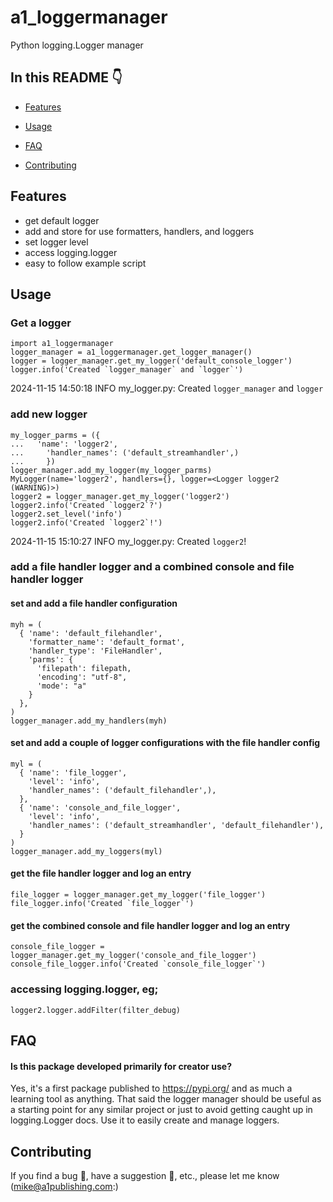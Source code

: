 # a1_loggermanager

Python logging.Logger manager

## In this README :point_down:

- [Features](#features)
- [Usage](#usage)
  
  
- [FAQ](#faq)
- [Contributing](#contributing)

## Features

- get default logger
- add and store for use formatters, handlers, and loggers
- set logger level
- access logging.logger
- easy to follow example script

## Usage

### Get a logger
```
import a1_loggermanager
logger_manager = a1_loggermanager.get_logger_manager()
logger = logger_manager.get_my_logger('default_console_logger')
logger.info('Created `logger_manager` and `logger`')
```
2024-11-15 14:50:18 INFO my_logger.py: Created `logger_manager` and `logger`

### add new logger
```
my_logger_parms = ({
...   'name': 'logger2',
...     'handler_names': ('default_streamhandler',)
...     })
logger_manager.add_my_logger(my_logger_parms)
MyLogger(name='logger2', handlers={}, logger=<Logger logger2 (WARNING)>)
logger2 = logger_manager.get_my_logger('logger2')
logger2.info('Created `logger2`?')
logger2.set_level('info')
logger2.info('Created `logger2`!')
```
2024-11-15 15:10:27 INFO my_logger.py: Created `logger2`!

### add a file handler logger and a combined console and file handler logger
#### set and add a file handler configuration
```
myh = (
  { 'name': 'default_filehandler',
    'formatter_name': 'default_format',
    'handler_type': 'FileHandler',
    'parms': {
      'filepath': filepath,
      'encoding': "utf-8",
      'mode': "a"
    }
  },
)
logger_manager.add_my_handlers(myh)

```
#### set and add a couple of logger configurations with the file handler config
```
myl = (
  { 'name': 'file_logger',
    'level': 'info',
    'handler_names': ('default_filehandler',),
  },
  { 'name': 'console_and_file_logger',
    'level': 'info',
    'handler_names': ('default_streamhandler', 'default_filehandler'),
  }
)
logger_manager.add_my_loggers(myl)
```
#### get the file handler logger and log an entry
```
file_logger = logger_manager.get_my_logger('file_logger')
file_logger.info('Created `file_logger`')
```
#### get the combined console and file handler logger and log an entry
```
console_file_logger = logger_manager.get_my_logger('console_and_file_logger')
console_file_logger.info('Created `console_file_logger`')
```
### accessing logging.logger, eg;
```
logger2.logger.addFilter(filter_debug) 
```

## FAQ

#### Is this package developed primarily for creator use?

Yes, it's a first package published to https://pypi.org/ and as much a learning tool as anything.  That said the logger manager should be useful as a starting point for any similar project or just to avoid getting caught up in logging.Logger docs.  Use it to easily create and manage loggers.

## Contributing

If you find a bug :bug:, have a suggestion :rocket:, etc., please let me know (<mike@a1publishing.com>:)